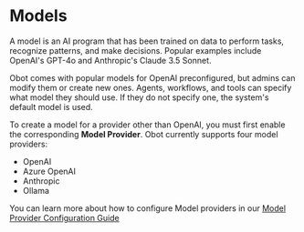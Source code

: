 # Models

A model is an AI program that has been trained on data to perform tasks, recognize patterns, and make decisions. Popular examples include OpenAI's GPT-4o and Anthropic's Claude 3.5 Sonnet.

Obot comes with popular models for OpenAI preconfigured, but admins can modify them or create new ones.
Agents, workflows, and tools can specify what model they should use. If they do not specify one, the system's default model is used.

To create a model for a provider other than OpenAI, you must first enable the corresponding **Model Provider**. Obot currently supports four model providers:
- OpenAI
- Azure OpenAI
- Anthropic
- Ollama

You can learn more about how to configure Model providers in our [Model Provider Configuration Guide](/configuration/model-providers)
